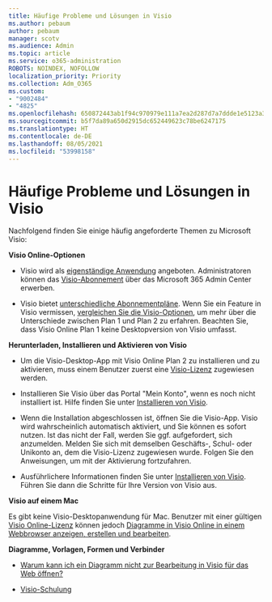 ```yaml
---
title: Häufige Probleme und Lösungen in Visio
ms.author: pebaum
author: pebaum
manager: scotv
ms.audience: Admin
ms.topic: article
ms.service: o365-administration
ROBOTS: NOINDEX, NOFOLLOW
localization_priority: Priority
ms.collection: Adm_O365
ms.custom:
- "9002484"
- "4825"
ms.openlocfilehash: 650872443ab1f94c970979e111a7ea2d287d7a7ddde1e5123a385edb48a0bb32
ms.sourcegitcommit: b5f7da89a650d2915dc652449623c78be6247175
ms.translationtype: HT
ms.contentlocale: de-DE
ms.lasthandoff: 08/05/2021
ms.locfileid: "53998158"
---
```

# <a name="visio-common-issues-and-resolutions"></a>Häufige Probleme und Lösungen in Visio

Nachfolgend finden Sie einige häufig angeforderte Themen zu Microsoft Visio:

**Visio Online-Optionen**

- Visio wird als [eigenständige Anwendung](https://products.office.com/visio/flowchart-software) angeboten. Administratoren können das [Visio-Abonnement](https://docs.microsoft.com/alchemyinsights/purchase-visio-subscription) über das Microsoft 365 Admin Center erwerben.

- Visio bietet [unterschiedliche Abonnementpläne](https://products.office.com/visio/microsoft-visio-plans-and-pricing-compare-visio-options). Wenn Sie ein Feature in Visio vermissen, [vergleichen Sie die Visio-Optionen](https://products.office.com/visio/microsoft-visio-plans-and-pricing-compare-visio-options), um mehr über die Unterschiede zwischen Plan 1 und Plan 2 zu erfahren.  Beachten Sie, dass Visio Online Plan 1 keine Desktopversion von Visio umfasst.

**Herunterladen, Installieren und Aktivieren von Visio**

- Um die Visio-Desktop-App mit Visio Online Plan 2 zu installieren und zu aktivieren, muss einem Benutzer zuerst eine [Visio-Lizenz](https://docs.microsoft.com/microsoft-365/admin/add-users/add-users) zugewiesen werden.

- Installieren Sie Visio über das Portal "Mein Konto", wenn es noch nicht installiert ist. Hilfe finden Sie unter [Installieren von Visio](https://support.office.com/article/f98f21e3-aa02-4827-9167-ddab5b025710).

- Wenn die Installation abgeschlossen ist, öffnen Sie die Visio-App. Visio wird wahrscheinlich automatisch aktiviert, und Sie können es sofort nutzen. Ist das nicht der Fall, werden Sie ggf. aufgefordert, sich anzumelden. Melden Sie sich mit demselben Geschäfts-, Schul- oder Unikonto an, dem die Visio-Lizenz zugewiesen wurde. Folgen Sie den Anweisungen, um mit der Aktivierung fortzufahren.

- Ausführlichere Informationen finden Sie unter [Installieren von Visio](https://support.office.com/article/f98f21e3-aa02-4827-9167-ddab5b025710). Führen Sie dann die Schritte für Ihre Version von Visio aus.

**Visio auf einem Mac**

Es gibt keine Visio-Desktopanwendung für Mac. Benutzer mit einer gültigen [Visio Online-Lizenz](https://docs.microsoft.com/microsoft-365/admin/add-users/add-users) können jedoch [Diagramme in Visio Online in einem Webbrowser anzeigen, erstellen und bearbeiten](https://support.office.com/article/06f04845-91b8-4e8f-881f-a43c970735fc).

**Diagramme, Vorlagen, Formen und Verbinder**

- [Warum kann ich ein Diagramm nicht zur Bearbeitung in Visio für das Web öffnen?](https://support.microsoft.com/office/ea4a23d3-21d3-4878-945e-cf1be4140357)

- [Visio-Schulung](https://support.office.com/article/visio-training-e058bcfa-1d90-4653-afc6-e84d54cf94a6)

